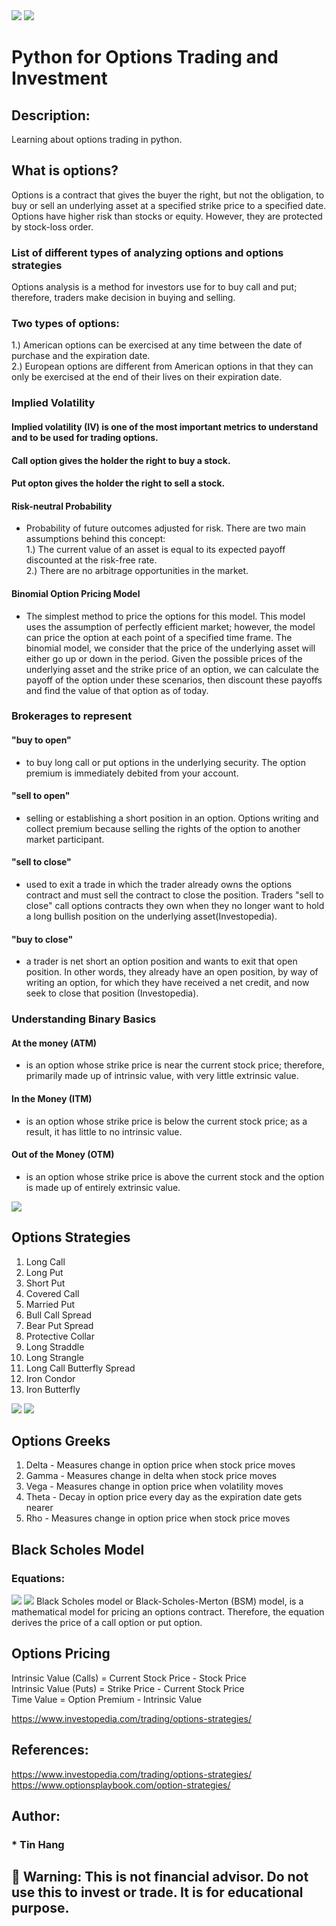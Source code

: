 <img src="Options_Strategies.PNG">
<img src="Options_Titles.PNG">

# Python for Options Trading and Investment

## Description:  
Learning about options trading in python.

## What is options?  
Options is a contract that gives the buyer the right, but not the obligation, to buy or sell an underlying asset at a specified strike price to a specified date. Options have higher risk than stocks or equity. However, they are protected by stock-loss order.

### List of different types of analyzing options and options strategies  
Options analysis is a method for investors use for to buy call and put; therefore, traders make decision in buying and selling. 

### Two types of options:
1.) American options can be exercised at any time between the date of purchase and the expiration date.  
2.) European options are different from American options in that they can only be exercised at the end of their lives on their expiration date.  

### Implied Volatility
#### Implied volatility (IV) is one of the most important metrics to understand and to be used for trading options.  

#### Call option gives the holder the right to buy a stock.  
#### Put opton gives the holder the right to sell a stock.   

#### Risk-neutral Probability  
- Probability of future outcomes adjusted for risk. There are two main assumptions behind this concept:  
1.) The current value of an asset is equal to its expected payoff discounted at the risk-free rate.  
2.) There are no arbitrage opportunities in the market.  

#### Binomial Option Pricing Model  
- The simplest method to price the options for this model. This model uses the assumption of perfectly efficient market; however, the model can price the option at each point of a specified time frame. The binomial model, we consider that the price of the underlying asset will either go up or down in the period. Given the possible prices of the underlying asset and the strike price of an option, we can calculate the payoff of the option under these scenarios, then discount these payoffs and find the value of that option as of today.  

### Brokerages to represent  
#### "buy to open"
- to buy long call or put options in the underlying security. The option premium is immediately debited from your account.  
#### "sell to open" 
- selling or establishing a short position in an option. Options writing and collect premium because selling the rights of the option to another market participant.  
#### "sell to close" 
- used to exit a trade in which the trader already owns the options contract and must sell the contract to close the position. Traders "sell to close" call options contracts they own when they no longer want to hold a long bullish position on the underlying asset(Investopedia).  
#### "buy to close" 
- a trader is net short an option position and wants to exit that open position. In other words, they already have an open position, by way of writing an option, for which they have received a net credit, and now seek to close that position (Investopedia).  


### Understanding Binary Basics  
####  At the money (ATM) 
- is an option whose strike price is near the current stock price; therefore, primarily made up of intrinsic value, with very little extrinsic value.  
#### In the Money (ITM) 
- is an option whose strike price is below the current stock price; as a result, it has little to no intrinsic value.    
#### Out of the Money (OTM) 
- is an option whose strike price is above the current stock and the option is made up of entirely extrinsic value.  


<img src="Cheatsheet_Options.PNG">  
   
      
## Options Strategies    
1. Long Call
2. Long Put
3. Short Put
4. Covered Call  
5. Married Put  
6. Bull Call Spread  
7. Bear Put Spread  
8. Protective Collar  
9. Long Straddle  
10. Long Strangle  
11. Long Call Butterfly Spread  
12. Iron Condor  
13. Iron Butterfly    

<img src="FiveGreeks.PNG">    
<img src="OptionsGreek.PNG">    

## Options Greeks   
1. Delta - Measures change in option price when stock price moves  
2. Gamma - Measures change in delta when stock price moves  
3. Vega - Measures change in option price when volatility moves  
5. Theta - Decay in option price every day as the expiration date gets nearer  
6. Rho - Measures change in option price when stock price moves  

## Black Scholes Model  
### Equations:  
<img src="BlackScholes.PNG">  
<img src="BlackScholes1.PNG">  
Black Scholes model or Black-Scholes-Merton (BSM) model, is a mathematical model for pricing an options contract. Therefore, the equation derives the price of a call option or put option.  

## Options Pricing
Intrinsic Value (Calls) = Current Stock Price - Stock Price  
Intrinsic Value (Puts) = Strike Price - Current Stock Price  
Time Value = Option Premium - Intrinsic Value  

https://www.investopedia.com/trading/options-strategies/

## References:  
https://www.investopedia.com/trading/options-strategies/  
https://www.optionsplaybook.com/option-strategies/  

## Author:    
### * Tin Hang  

## 🔴 Warning: This is not financial advisor.  Do not use this to invest or trade. It is for educational purpose.  


